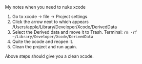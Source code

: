 My notes when you need to nuke xcode<!--more-->

1. Go to xcode -> file -> Project settings
2. Click the arrow next to which appears /Users/apple/Library/Developer/Xcode/DerivedData
3. Select the Derived data and move it to Trash. Terminal: `rm -rf ~/Library/Developer/Xcode/DerivedData`
4. Quite the xcode and reopen it.
5. Clean the project and run again.

Above steps should give you a clean xcode.
